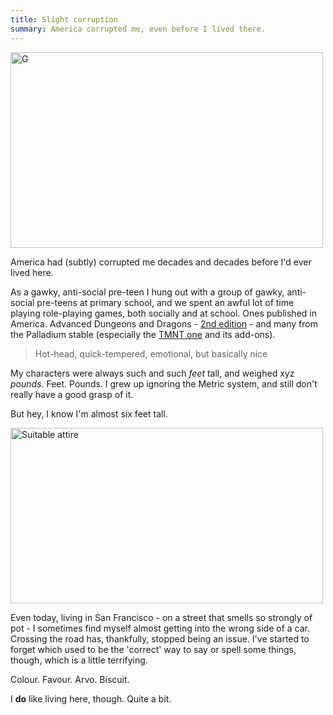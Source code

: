 ```yaml
---
title: Slight corruption
summary: America corrupted me, even before I lived there.
---
```


<a href="http://www.flickr.com/photos/wafer/5654202065/" title="G by waferbaby, on Flickr"><img src="http://farm6.staticflickr.com/5141/5654202065_8ef41a23a0.jpg" width="500" height="313" alt="G"></a>

America had (subtly) corrupted me decades and decades before I'd ever lived here.

As a gawky, anti-social pre-teen I hung out with a group of gawky, anti-social pre-teens at primary school, and we spent an awful lot of time playing role-playing games, both socially and at school. Ones published in America. Advanced Dungeons and Dragons - [2nd edition](http://en.wikipedia.org/wiki/Editions_of_Dungeons_%26_Dragons#Advanced_Dungeons_.26_Dragons_2nd_edition "The Wikipedia entry for AD&D 2nd Edition.") - and many from the Palladium stable (especially the [TMNT one](http://en.wikipedia.org/wiki/Teenage_Mutant_Ninja_Turtles_%26_Other_Strangeness "The Wikipedia entry for the TMNT RPG.") and its add-ons).

> Hot-head, quick-tempered, emotional, but basically nice

My characters were always such and such *feet* tall, and weighed xyz *pounds*. Feet. Pounds. I grew up ignoring the Metric system, and still don't really have a good grasp of it.

But hey, I know I'm almost six feet tall.

<a href="http://www.flickr.com/photos/wafer/1209877686/" title="Suitable attire by waferbaby, on Flickr"><img src="http://farm2.staticflickr.com/1151/1209877686_0d4a1771f9.jpg" width="500" height="281" alt="Suitable attire"></a>

Even today, living in San Francisco - on a street that smells so strongly of pot - I sometimes find myself almost getting into the wrong side of a car. Crossing the road has, thankfully, stopped being an issue. I've started to forget which used to be the 'correct' way to say or spell some things, though, which is a little terrifying.

Colour. Favour. Arvo. Biscuit.

I **do** like living here, though. Quite a bit.